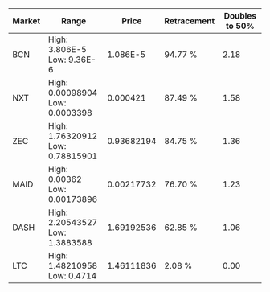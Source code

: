 | Market | Range | Price| Retracement | Doubles to 50% |
| --- | --- | --- | --- | --- |
| BCN | High: 3.806E-5<br />Low: 9.36E-6 | 1.086E-5 | 94.77 % | 2.18 |
| NXT | High: 0.00098904<br />Low: 0.0003398 | 0.000421 | 87.49 % | 1.58 |
| ZEC | High: 1.76320912<br />Low: 0.78815901 | 0.93682194 | 84.75 % | 1.36 |
| MAID | High: 0.00362<br />Low: 0.00173896 | 0.00217732 | 76.70 % | 1.23 |
| DASH | High: 2.20543527<br />Low: 1.3883588 | 1.69192536 | 62.85 % | 1.06 |
| LTC | High: 1.48210958<br />Low: 0.4714 | 1.46111836 | 2.08 % | 0.00 |
